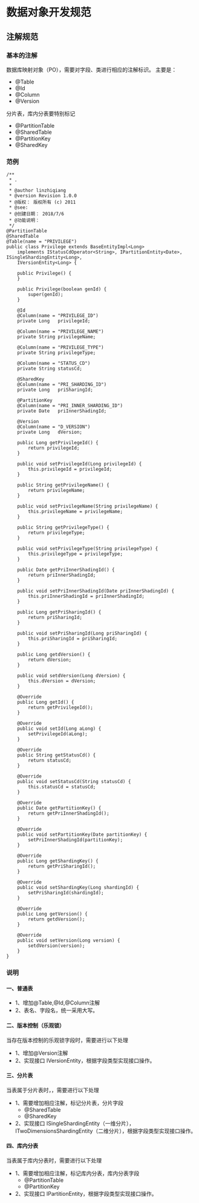 # 数据对象开发规范

## 注解规范

### 基本的注解

数据库映射对象（PO），需要对字段、类进行相应的注解标识。 主要是：

* @Table 
* @Id 
* @Column 
* @Version

分片表，库内分表要特别标记

* @PartitionTable 
* @SharedTable 
* @PartitionKey 
* @SharedKey

### 范例

```text
/**
 * .
 *
 * @author linzhiqiang
 * @version Revision 1.0.0
 * @版权： 版权所有 (c) 2011
 * @see:
 * @创建日期： 2018/7/6
 * @功能说明：
 */
@PartitionTable
@SharedTable
@Table(name = "PRIVILEGE")
public class Privilege extends BaseEntityImpl<Long>
    implements IStatusCdOperator<String>, IPartitionEntity<Date>, ISingleShardingEntity<Long>,
    IVersionEntity<Long> {

    public Privilege() {
    }

    public Privilege(boolean genId) {
        super(genId);
    }

    @Id
    @Column(name = "PRIVILEGE_ID")
    private Long   privilegeId;

    @Column(name = "PRIVILEGE_NAME")
    private String privilegeName;

    @Column(name = "PRIVILEGE_TYPE")
    private String privilegeType;

    @Column(name = "STATUS_CD")
    private String statusCd;

    @SharedKey
    @Column(name = "PRI_SHARDING_ID")
    private Long   priSharingId;

    @PartitionKey
    @Column(name = "PRI_INNER_SHARDING_ID")
    private Date   priInnerShadingId;

    @Version
    @Column(name = "D_VERSION")
    private Long   dVersion;

    public Long getPrivilegeId() {
        return privilegeId;
    }

    public void setPrivilegeId(Long privilegeId) {
        this.privilegeId = privilegeId;
    }

    public String getPrivilegeName() {
        return privilegeName;
    }

    public void setPrivilegeName(String privilegeName) {
        this.privilegeName = privilegeName;
    }

    public String getPrivilegeType() {
        return privilegeType;
    }

    public void setPrivilegeType(String privilegeType) {
        this.privilegeType = privilegeType;
    }

    public Date getPriInnerShadingId() {
        return priInnerShadingId;
    }

    public void setPriInnerShadingId(Date priInnerShadingId) {
        this.priInnerShadingId = priInnerShadingId;
    }

    public Long getPriSharingId() {
        return priSharingId;
    }

    public void setPriSharingId(Long priSharingId) {
        this.priSharingId = priSharingId;
    }

    public Long getdVersion() {
        return dVersion;
    }

    public void setdVersion(Long dVersion) {
        this.dVersion = dVersion;
    }

    @Override
    public Long getId() {
        return getPrivilegeId();
    }

    @Override
    public void setId(Long aLong) {
        setPrivilegeId(aLong);
    }

    @Override
    public String getStatusCd() {
        return statusCd;
    }

    @Override
    public void setStatusCd(String statusCd) {
        this.statusCd = statusCd;
    }

    @Override
    public Date getPartitionKey() {
        return getPriInnerShadingId();
    }

    @Override
    public void setPartitionKey(Date partitionKey) {
        setPriInnerShadingId(partitionKey);
    }

    @Override
    public Long getShardingKey() {
        return getPriSharingId();
    }

    @Override
    public void setShardingKey(Long shardingId) {
        setPriSharingId(shardingId);
    }

    @Override
    public Long getVersion() {
        return getdVersion();
    }

    @Override
    public void setVersion(Long version) {
        setdVersion(version);
    }
}
```

### 说明

#### 一、普通表

* 1、增加@Table,@Id,@Column注解 
* 2、表名、字段名，统一采用大写。

#### 二、版本控制（乐观锁）

当存在版本控制的乐观锁字段时，需要进行以下处理

* 1、增加@Version注解 
* 2、实现接口 IVersionEntity，根据字段类型实现接口操作。

#### 三、分片表

当表属于分片表时，，需要进行以下处理

* 1、需要增加相应注解，标记分片表，分片字段 
  * @SharedTable 
  * @SharedKey 
* 2、实现接口 ISingleShardingEntity（一维分片），ITwoDimensionsShardingEntity（二维分片），根据字段类型实现接口操作。

#### 四、库内分表

当表属于库内分表时，需要进行以下处理

* 1、需要增加相应注解，标记库内分表，库内分表字段 
  * @PartitionTable 
  * @PartitionKey 
* 2、实现接口 IPartitionEntity，根据字段类型实现接口操作。

